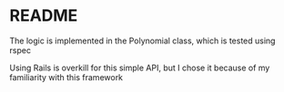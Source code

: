 # README

The logic is implemented in the Polynomial class, which is tested using rspec

Using Rails is overkill for this simple API, but I chose it because of my familiarity with this framework

